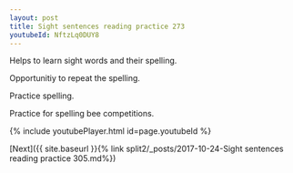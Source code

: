 ```yaml
---
layout: post
title: Sight sentences reading practice 273
youtubeId: NftzLq0DUY8
---
```

 
 
Helps to learn sight words and their spelling.

Opportunitiy to repeat the spelling. 

Practice spelling. 
 
Practice for spelling bee competitions. 
 
{% include youtubePlayer.html id=page.youtubeId %}
 
 

[Next]({{ site.baseurl }}{% link  split2/_posts/2017-10-24-Sight sentences reading practice 305.md%})
 
